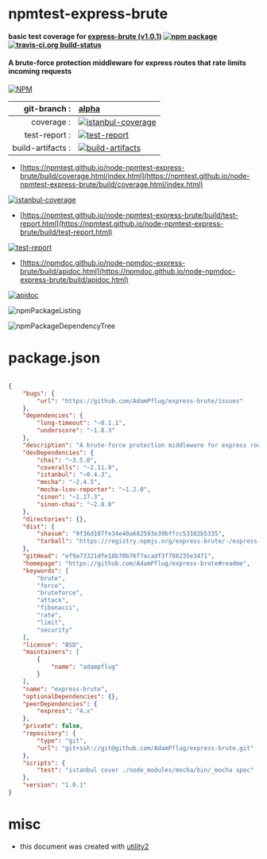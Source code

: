 # npmtest-express-brute

#### basic test coverage for  [express-brute (v1.0.1)](https://github.com/AdamPflug/express-brute#readme)  [![npm package](https://img.shields.io/npm/v/npmtest-express-brute.svg?style=flat-square)](https://www.npmjs.org/package/npmtest-express-brute) [![travis-ci.org build-status](https://api.travis-ci.org/npmtest/node-npmtest-express-brute.svg)](https://travis-ci.org/npmtest/node-npmtest-express-brute)

#### A brute-force protection middleware for express routes that rate limits incoming requests

[![NPM](https://nodei.co/npm/express-brute.png?downloads=true&downloadRank=true&stars=true)](https://www.npmjs.com/package/express-brute)

| git-branch : | [alpha](https://github.com/npmtest/node-npmtest-express-brute/tree/alpha)|
|--:|:--|
| coverage : | [![istanbul-coverage](https://npmtest.github.io/node-npmtest-express-brute/build/coverage.badge.svg)](https://npmtest.github.io/node-npmtest-express-brute/build/coverage.html/index.html)|
| test-report : | [![test-report](https://npmtest.github.io/node-npmtest-express-brute/build/test-report.badge.svg)](https://npmtest.github.io/node-npmtest-express-brute/build/test-report.html)|
| build-artifacts : | [![build-artifacts](https://npmtest.github.io/node-npmtest-express-brute/glyphicons_144_folder_open.png)](https://github.com/npmtest/node-npmtest-express-brute/tree/gh-pages/build)|

- [https://npmtest.github.io/node-npmtest-express-brute/build/coverage.html/index.html](https://npmtest.github.io/node-npmtest-express-brute/build/coverage.html/index.html)

[![istanbul-coverage](https://npmtest.github.io/node-npmtest-express-brute/build/screenCapture.buildCi.browser.%252Ftmp%252Fbuild%252Fcoverage.lib.html.png)](https://npmtest.github.io/node-npmtest-express-brute/build/coverage.html/index.html)

- [https://npmtest.github.io/node-npmtest-express-brute/build/test-report.html](https://npmtest.github.io/node-npmtest-express-brute/build/test-report.html)

[![test-report](https://npmtest.github.io/node-npmtest-express-brute/build/screenCapture.buildCi.browser.%252Ftmp%252Fbuild%252Ftest-report.html.png)](https://npmtest.github.io/node-npmtest-express-brute/build/test-report.html)

- [https://npmdoc.github.io/node-npmdoc-express-brute/build/apidoc.html](https://npmdoc.github.io/node-npmdoc-express-brute/build/apidoc.html)

[![apidoc](https://npmdoc.github.io/node-npmdoc-express-brute/build/screenCapture.buildCi.browser.%252Ftmp%252Fbuild%252Fapidoc.html.png)](https://npmdoc.github.io/node-npmdoc-express-brute/build/apidoc.html)

![npmPackageListing](https://npmtest.github.io/node-npmtest-express-brute/build/screenCapture.npmPackageListing.svg)

![npmPackageDependencyTree](https://npmtest.github.io/node-npmtest-express-brute/build/screenCapture.npmPackageDependencyTree.svg)



# package.json

```json

{
    "bugs": {
        "url": "https://github.com/AdamPflug/express-brute/issues"
    },
    "dependencies": {
        "long-timeout": "~0.1.1",
        "underscore": "~1.8.3"
    },
    "description": "A brute-force protection middleware for express routes that rate limits incoming requests",
    "devDependencies": {
        "chai": "~3.5.0",
        "coveralls": "~2.11.9",
        "istanbul": "~0.4.3",
        "mocha": "~2.4.5",
        "mocha-lcov-reporter": "~1.2.0",
        "sinon": "~1.17.3",
        "sinon-chai": "~2.8.0"
    },
    "directories": {},
    "dist": {
        "shasum": "9f36d107fe34e40a682593e39bffcc53102b5335",
        "tarball": "https://registry.npmjs.org/express-brute/-/express-brute-1.0.1.tgz"
    },
    "gitHead": "ef9a73321dfe18b70b76f7acadf3f788235e3471",
    "homepage": "https://github.com/AdamPflug/express-brute#readme",
    "keywords": [
        "brute",
        "force",
        "bruteforce",
        "attack",
        "fibonacci",
        "rate",
        "limit",
        "security"
    ],
    "license": "BSD",
    "maintainers": [
        {
            "name": "adampflug"
        }
    ],
    "name": "express-brute",
    "optionalDependencies": {},
    "peerDependencies": {
        "express": "4.x"
    },
    "private": false,
    "repository": {
        "type": "git",
        "url": "git+ssh://git@github.com/AdamPflug/express-brute.git"
    },
    "scripts": {
        "test": "istanbul cover ./node_modules/mocha/bin/_mocha spec"
    },
    "version": "1.0.1"
}
```



# misc
- this document was created with [utility2](https://github.com/kaizhu256/node-utility2)
